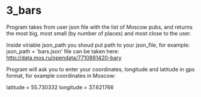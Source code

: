 # 3_bars
Program takes from user json file with the list of Moscow pubs, and returns the most big, most small (by number of places) and most close to the user. 

Inside viriable json_path you shoud put path to your json_file, for example:
json_path = 'bars.json'
file can be taken here: http://data.mos.ru/opendata/7710881420-bary

Program will ask you to enter your coordinates, longitude and latitude in gps format, for example coordinates in Moscow:

latitude = 55.730332
longitude = 37.621766
